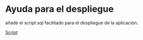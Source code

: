 # Ayuda para el despliegue

añade el script sql facilitado para el despliegue de la aplicación.

[Script](blog.sql)